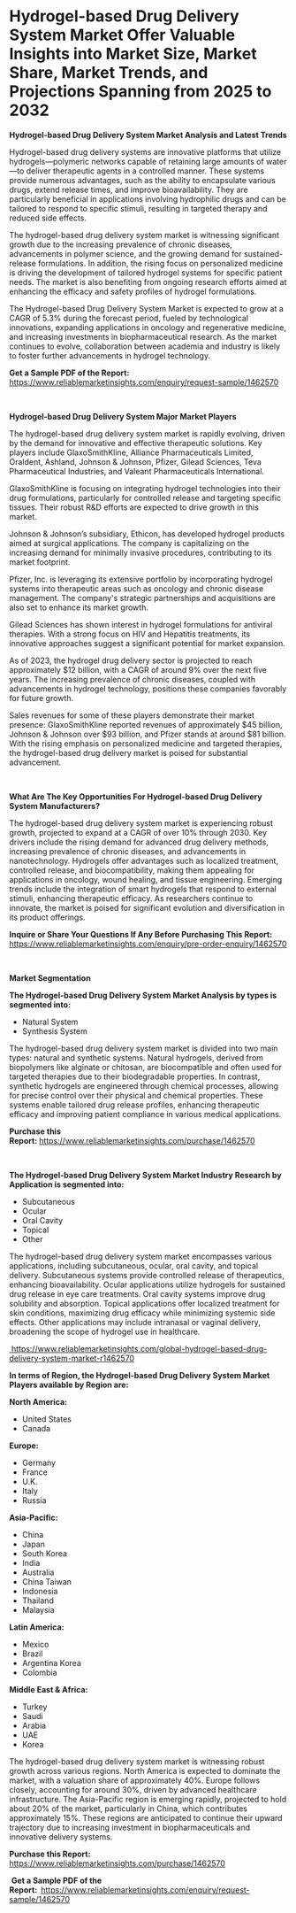 <p><h1>Hydrogel-based Drug Delivery System Market Offer Valuable Insights into Market Size, Market Share, Market Trends, and Projections Spanning from 2025 to 2032</h1></p><p><strong>Hydrogel-based Drug Delivery System Market Analysis and Latest Trends</strong></p>
<p><p>Hydrogel-based drug delivery systems are innovative platforms that utilize hydrogels—polymeric networks capable of retaining large amounts of water—to deliver therapeutic agents in a controlled manner. These systems provide numerous advantages, such as the ability to encapsulate various drugs, extend release times, and improve bioavailability. They are particularly beneficial in applications involving hydrophilic drugs and can be tailored to respond to specific stimuli, resulting in targeted therapy and reduced side effects.</p><p>The hydrogel-based drug delivery system market is witnessing significant growth due to the increasing prevalence of chronic diseases, advancements in polymer science, and the growing demand for sustained-release formulations. In addition, the rising focus on personalized medicine is driving the development of tailored hydrogel systems for specific patient needs. The market is also benefiting from ongoing research efforts aimed at enhancing the efficacy and safety profiles of hydrogel formulations.</p><p>The Hydrogel-based Drug Delivery System Market is expected to grow at a CAGR of 5.3% during the forecast period, fueled by technological innovations, expanding applications in oncology and regenerative medicine, and increasing investments in biopharmaceutical research. As the market continues to evolve, collaboration between academia and industry is likely to foster further advancements in hydrogel technology.</p></p>
<p><strong>Get a Sample PDF of the Report:&nbsp;</strong> <a href="https://www.reliablemarketinsights.com/enquiry/request-sample/1462570?utm_campaign=2441&utm_medium=2&utm_source=Github&utm_content=ia&utm_term=14042025&utm_id=hydrogel-based-drug-delivery-system">https://www.reliablemarketinsights.com/enquiry/request-sample/1462570</a></p>
<p>&nbsp;</p>
<p><strong>Hydrogel-based Drug Delivery System Major Market Players</strong></p>
<p><p>The hydrogel-based drug delivery system market is rapidly evolving, driven by the demand for innovative and effective therapeutic solutions. Key players include GlaxoSmithKline, Alliance Pharmaceuticals Limited, Oraldent, Ashland, Johnson & Johnson, Pfizer, Gilead Sciences, Teva Pharmaceutical Industries, and Valeant Pharmaceuticals International.</p><p>GlaxoSmithKline is focusing on integrating hydrogel technologies into their drug formulations, particularly for controlled release and targeting specific tissues. Their robust R&D efforts are expected to drive growth in this market.</p><p>Johnson & Johnson’s subsidiary, Ethicon, has developed hydrogel products aimed at surgical applications. The company is capitalizing on the increasing demand for minimally invasive procedures, contributing to its market footprint.</p><p>Pfizer, Inc. is leveraging its extensive portfolio by incorporating hydrogel systems into therapeutic areas such as oncology and chronic disease management. The company's strategic partnerships and acquisitions are also set to enhance its market growth.</p><p>Gilead Sciences has shown interest in hydrogel formulations for antiviral therapies. With a strong focus on HIV and Hepatitis treatments, its innovative approaches suggest a significant potential for market expansion.</p><p>As of 2023, the hydrogel drug delivery sector is projected to reach approximately $12 billion, with a CAGR of around 9% over the next five years. The increasing prevalence of chronic diseases, coupled with advancements in hydrogel technology, positions these companies favorably for future growth. </p><p>Sales revenues for some of these players demonstrate their market presence: GlaxoSmithKline reported revenues of approximately $45 billion, Johnson & Johnson over $93 billion, and Pfizer stands at around $81 billion. With the rising emphasis on personalized medicine and targeted therapies, the hydrogel-based drug delivery market is poised for substantial advancement.</p></p>
<p>&nbsp;</p>
<p><strong>What Are The Key Opportunities For Hydrogel-based Drug Delivery System Manufacturers?</strong></p>
<p><p>The hydrogel-based drug delivery system market is experiencing robust growth, projected to expand at a CAGR of over 10% through 2030. Key drivers include the rising demand for advanced drug delivery methods, increasing prevalence of chronic diseases, and advancements in nanotechnology. Hydrogels offer advantages such as localized treatment, controlled release, and biocompatibility, making them appealing for applications in oncology, wound healing, and tissue engineering. Emerging trends include the integration of smart hydrogels that respond to external stimuli, enhancing therapeutic efficacy. As researchers continue to innovate, the market is poised for significant evolution and diversification in its product offerings.</p></p>
<p><strong>Inquire or Share Your Questions If Any Before Purchasing This Report:</strong> <a href="https://www.reliablemarketinsights.com/enquiry/pre-order-enquiry/1462570?utm_campaign=2441&utm_medium=2&utm_source=Github&utm_content=ia&utm_term=14042025&utm_id=hydrogel-based-drug-delivery-system">https://www.reliablemarketinsights.com/enquiry/pre-order-enquiry/1462570</a></p>
<p>&nbsp;</p>
<p><strong>Market Segmentation</strong></p>
<p><strong>The Hydrogel-based Drug Delivery System Market Analysis by types is segmented into:</strong></p>
<p><ul><li>Natural System</li><li>Synthesis System</li></ul></p>
<p><p>The hydrogel-based drug delivery system market is divided into two main types: natural and synthetic systems. Natural hydrogels, derived from biopolymers like alginate or chitosan, are biocompatible and often used for targeted therapies due to their biodegradable properties. In contrast, synthetic hydrogels are engineered through chemical processes, allowing for precise control over their physical and chemical properties. These systems enable tailored drug release profiles, enhancing therapeutic efficacy and improving patient compliance in various medical applications.</p></p>
<p><strong>Purchase this Report:&nbsp;</strong><a href="https://www.reliablemarketinsights.com/purchase/1462570?utm_campaign=2441&utm_medium=2&utm_source=Github&utm_content=ia&utm_term=14042025&utm_id=hydrogel-based-drug-delivery-system">https://www.reliablemarketinsights.com/purchase/1462570</a></p>
<p>&nbsp;</p>
<p><strong>The Hydrogel-based Drug Delivery System Market Industry Research by Application is segmented into:</strong></p>
<p><ul><li>Subcutaneous</li><li>Ocular</li><li>Oral Cavity</li><li>Topical</li><li>Other</li></ul></p>
<p><p>The hydrogel-based drug delivery system market encompasses various applications, including subcutaneous, ocular, oral cavity, and topical delivery. Subcutaneous systems provide controlled release of therapeutics, enhancing bioavailability. Ocular applications utilize hydrogels for sustained drug release in eye care treatments. Oral cavity systems improve drug solubility and absorption. Topical applications offer localized treatment for skin conditions, maximizing drug efficacy while minimizing systemic side effects. Other applications may include intranasal or vaginal delivery, broadening the scope of hydrogel use in healthcare.</p></p>
<p><a href="https://www.reliablemarketinsights.com/global-hydrogel-based-drug-delivery-system-market-r1462570?utm_campaign=2441&utm_medium=2&utm_source=Github&utm_content=ia&utm_term=14042025&utm_id=hydrogel-based-drug-delivery-system">&nbsp;https://www.reliablemarketinsights.com/global-hydrogel-based-drug-delivery-system-market-r1462570</a></p>
<p><strong>In terms of Region, the Hydrogel-based Drug Delivery System Market Players available by Region are:</strong></p>
<p>
    <p> <strong> North America: </strong>
        <ul>
            <li>United States</li>
            <li>Canada</li>
        </ul>
        </p> 
    <p> <strong> Europe: </strong>
        <ul>
            <li>Germany</li>
            <li>France</li>
            <li>U.K.</li>
            <li>Italy</li>
            <li>Russia</li>
        </ul>
        </p> 
    <p> <strong> Asia-Pacific: </strong>
        <ul>
            <li>China</li>
            <li>Japan</li>
            <li>South Korea</li>
            <li>India</li>
            <li>Australia</li>
            <li>China Taiwan</li>
            <li>Indonesia</li>
            <li>Thailand</li>
            <li>Malaysia</li>
        </ul>
        </p> 
    <p> <strong> Latin America: </strong>
        <ul>
            <li>Mexico</li>
            <li>Brazil</li>
            <li>Argentina Korea</li>
            <li>Colombia</li>
        </ul>
        </p> 
    <p> <strong> Middle East & Africa: </strong>
        <ul>
            <li>Turkey</li>
            <li>Saudi</li>
            <li>Arabia</li>
            <li>UAE</li>
            <li>Korea</li>
        </ul>
    </p>
    </p>
<p><p>The hydrogel-based drug delivery system market is witnessing robust growth across various regions. North America is expected to dominate the market, with a valuation share of approximately 40%. Europe follows closely, accounting for around 30%, driven by advanced healthcare infrastructure. The Asia-Pacific region is emerging rapidly, projected to hold about 20% of the market, particularly in China, which contributes approximately 15%. These regions are anticipated to continue their upward trajectory due to increasing investment in biopharmaceuticals and innovative delivery systems.</p></p>
<p><strong>Purchase this Report: </strong><a href="https://www.reliablemarketinsights.com/purchase/1462570?utm_campaign=2441&utm_medium=2&utm_source=Github&utm_content=ia&utm_term=14042025&utm_id=hydrogel-based-drug-delivery-system">https://www.reliablemarketinsights.com/purchase/1462570</a></p>
<p>&nbsp;<strong>Get a Sample PDF of the Report:&nbsp;&nbsp;</strong><a href="https://www.reliablemarketinsights.com/enquiry/request-sample/1462570?utm_campaign=2441&utm_medium=2&utm_source=Github&utm_content=ia&utm_term=14042025&utm_id=hydrogel-based-drug-delivery-system">https://www.reliablemarketinsights.com/enquiry/request-sample/1462570</a></p>
<p><strong></strong></p>
<p><p></p><p></p><p></p></p>